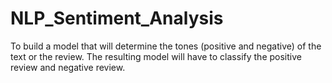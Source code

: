 # NLP_Sentiment_Analysis
To build a model that will determine the tones (positive and negative) of the text or the review. The resulting model will have to classify the positive review and negative review.
